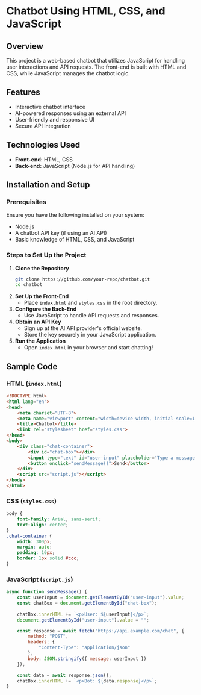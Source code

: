 # Chatbot Using HTML, CSS, and JavaScript

## Overview
This project is a web-based chatbot that utilizes JavaScript for handling user interactions and API requests. The front-end is built with HTML and CSS, while JavaScript manages the chatbot logic.

## Features
- Interactive chatbot interface
- AI-powered responses using an external API
- User-friendly and responsive UI
- Secure API integration

## Technologies Used
- **Front-end:** HTML, CSS
- **Back-end:** JavaScript (Node.js for API handling)

## Installation and Setup

### Prerequisites
Ensure you have the following installed on your system:
- Node.js
- A chatbot API key (if using an AI API)
- Basic knowledge of HTML, CSS, and JavaScript

### Steps to Set Up the Project
1. **Clone the Repository**
   ```sh
   git clone https://github.com/your-repo/chatbot.git
   cd chatbot
   ```
2. **Set Up the Front-End**
   - Place `index.html` and `styles.css` in the root directory.
3. **Configure the Back-End**
   - Use JavaScript to handle API requests and responses.
4. **Obtain an API Key**
   - Sign up at the AI API provider's official website.
   - Store the key securely in your JavaScript application.
5. **Run the Application**
   - Open `index.html` in your browser and start chatting!

## Sample Code

### HTML (`index.html`)
```html
<!DOCTYPE html>
<html lang="en">
<head>
    <meta charset="UTF-8">
    <meta name="viewport" content="width=device-width, initial-scale=1.0">
    <title>Chatbot</title>
    <link rel="stylesheet" href="styles.css">
</head>
<body>
    <div class="chat-container">
        <div id="chat-box"></div>
        <input type="text" id="user-input" placeholder="Type a message...">
        <button onclick="sendMessage()">Send</button>
    </div>
    <script src="script.js"></script>
</body>
</html>
```

### CSS (`styles.css`)
```css
body {
    font-family: Arial, sans-serif;
    text-align: center;
}
.chat-container {
    width: 300px;
    margin: auto;
    padding: 10px;
    border: 1px solid #ccc;
}
```

### JavaScript (`script.js`)
```javascript
async function sendMessage() {
    const userInput = document.getElementById("user-input").value;
    const chatBox = document.getElementById("chat-box");
    
    chatBox.innerHTML += `<p>User: ${userInput}</p>`;
    document.getElementById("user-input").value = "";

    const response = await fetch("https://api.example.com/chat", {
        method: "POST",
        headers: {
            "Content-Type": "application/json"
        },
        body: JSON.stringify({ message: userInput })
    });

    const data = await response.json();
    chatBox.innerHTML += `<p>Bot: ${data.response}</p>`;
}


